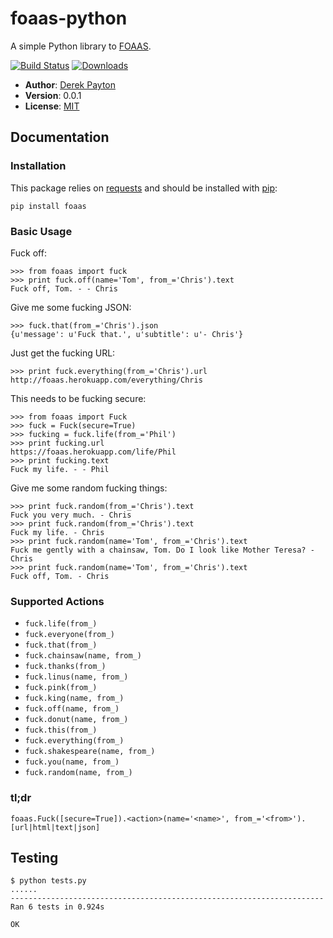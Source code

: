 foaas-python
============

A simple Python library to [FOAAS].

[![Build Status](https://secure.travis-ci.org/dmpayton/foaas-python.png)](http://travis-ci.org/dmpayton/foaas-python)
[![Downloads](https://pypip.in/d/foaas/badge.png)](https://crate.io/packages/foaas/)


* **Author**: [Derek Payton]
* **Version**: 0.0.1
* **License**: [MIT]

Documentation
-------------

### Installation

This package relies on [requests] and should be installed with [pip]:

```
pip install foaas
```

### Basic Usage

Fuck off:

```
>>> from foaas import fuck
>>> print fuck.off(name='Tom', from_='Chris').text
Fuck off, Tom. - - Chris
```

Give me some fucking JSON:

```
>>> fuck.that(from_='Chris').json
{u'message': u'Fuck that.', u'subtitle': u'- Chris'}
```

Just get the fucking URL:

```
>>> print fuck.everything(from_='Chris').url
http://foaas.herokuapp.com/everything/Chris
```

This needs to be fucking secure:

```
>>> from foaas import Fuck
>>> fuck = Fuck(secure=True)
>>> fucking = fuck.life(from_='Phil')
>>> print fucking.url
https://foaas.herokuapp.com/life/Phil
>>> print fucking.text
Fuck my life. - - Phil
```

Give me some random fucking things:

```
>>> print fuck.random(from_='Chris').text
Fuck you very much. - Chris
>>> print fuck.random(from_='Chris').text
Fuck my life. - Chris
>>> print fuck.random(name='Tom', from_='Chris').text
Fuck me gently with a chainsaw, Tom. Do I look like Mother Teresa? - Chris
>>> print fuck.random(name='Tom', from_='Chris').text
Fuck off, Tom. - Chris
```

### Supported Actions

 * `fuck.life(from_)`
 * `fuck.everyone(from_)`
 * `fuck.that(from_)`
 * `fuck.chainsaw(name, from_)`
 * `fuck.thanks(from_)`
 * `fuck.linus(name, from_)`
 * `fuck.pink(from_)`
 * `fuck.king(name, from_)`
 * `fuck.off(name, from_)`
 * `fuck.donut(name, from_)`
 * `fuck.this(from_)`
 * `fuck.everything(from_)`
 * `fuck.shakespeare(name, from_)`
 * `fuck.you(name, from_)`
 * `fuck.random(name, from_)`

### tl;dr

```
foaas.Fuck([secure=True]).<action>(name='<name>', from_='<from>').[url|html|text|json]
```

Testing
-------

```
$ python tests.py
......
----------------------------------------------------------------------
Ran 6 tests in 0.924s

OK
```

[FOAAS]: http://foaas.com/
[Derek Payton]: http://dmpayton.com
[MIT]: https://github.com/dmpayton/foaas-python/blob/master/LICENSE
[requests]: http://python-requests.org/
[pip]: http://www.pip-installer.org/
